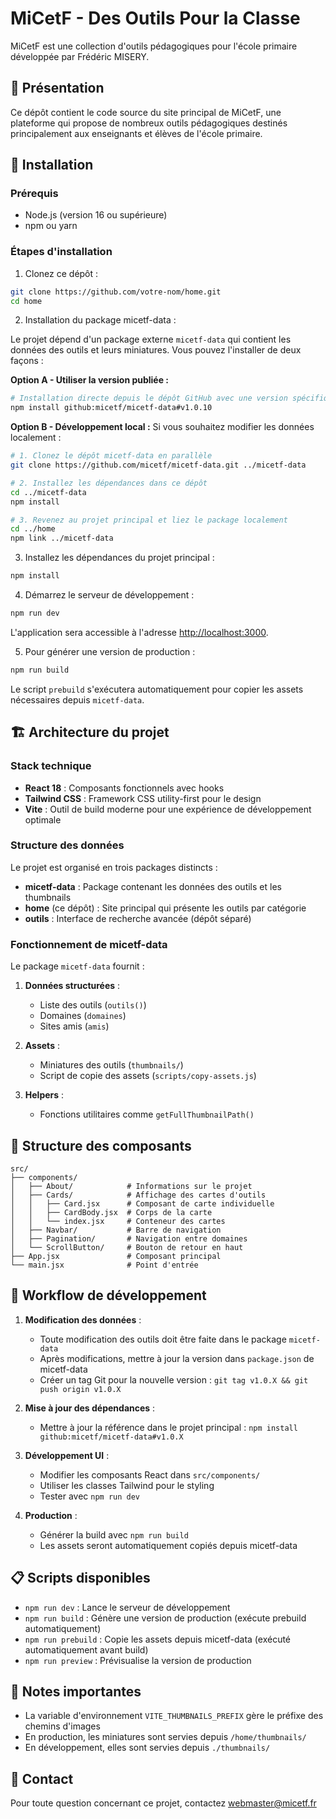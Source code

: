 # MiCetF - Des Outils Pour la Classe

MiCetF est une collection d'outils pédagogiques pour l'école primaire développée par Frédéric MISERY.

## 🎯 Présentation

Ce dépôt contient le code source du site principal de MiCetF, une plateforme qui propose de nombreux outils pédagogiques destinés principalement aux enseignants et élèves de l'école primaire.

## 🚀 Installation

### Prérequis

-   Node.js (version 16 ou supérieure)
-   npm ou yarn

### Étapes d'installation

1. Clonez ce dépôt :

```bash
git clone https://github.com/votre-nom/home.git
cd home
```

2. Installation du package micetf-data :

Le projet dépend d'un package externe `micetf-data` qui contient les données des outils et leurs miniatures. Vous pouvez l'installer de deux façons :

**Option A - Utiliser la version publiée :**

```bash
# Installation directe depuis le dépôt GitHub avec une version spécifique
npm install github:micetf/micetf-data#v1.0.10
```

**Option B - Développement local :**
Si vous souhaitez modifier les données localement :

```bash
# 1. Clonez le dépôt micetf-data en parallèle
git clone https://github.com/micetf/micetf-data.git ../micetf-data

# 2. Installez les dépendances dans ce dépôt
cd ../micetf-data
npm install

# 3. Revenez au projet principal et liez le package localement
cd ../home
npm link ../micetf-data
```

3. Installez les dépendances du projet principal :

```bash
npm install
```

4. Démarrez le serveur de développement :

```bash
npm run dev
```

L'application sera accessible à l'adresse [http://localhost:3000](http://localhost:3000).

5. Pour générer une version de production :

```bash
npm run build
```

Le script `prebuild` s'exécutera automatiquement pour copier les assets nécessaires depuis `micetf-data`.

## 🏗️ Architecture du projet

### Stack technique

-   **React 18** : Composants fonctionnels avec hooks
-   **Tailwind CSS** : Framework CSS utility-first pour le design
-   **Vite** : Outil de build moderne pour une expérience de développement optimale

### Structure des données

Le projet est organisé en trois packages distincts :

-   **micetf-data** : Package contenant les données des outils et les thumbnails
-   **home** (ce dépôt) : Site principal qui présente les outils par catégorie
-   **outils** : Interface de recherche avancée (dépôt séparé)

### Fonctionnement de micetf-data

Le package `micetf-data` fournit :

1. **Données structurées** :

    - Liste des outils (`outils()`)
    - Domaines (`domaines`)
    - Sites amis (`amis`)

2. **Assets** :

    - Miniatures des outils (`thumbnails/`)
    - Script de copie des assets (`scripts/copy-assets.js`)

3. **Helpers** :
    - Fonctions utilitaires comme `getFullThumbnailPath()`

## 🧩 Structure des composants

```
src/
├── components/
│   ├── About/            # Informations sur le projet
│   ├── Cards/            # Affichage des cartes d'outils
│   │   ├── Card.jsx      # Composant de carte individuelle
│   │   ├── CardBody.jsx  # Corps de la carte
│   │   └── index.jsx     # Conteneur des cartes
│   ├── Navbar/           # Barre de navigation
│   ├── Pagination/       # Navigation entre domaines
│   └── ScrollButton/     # Bouton de retour en haut
├── App.jsx               # Composant principal
└── main.jsx              # Point d'entrée
```

## 🔄 Workflow de développement

1. **Modification des données** :

    - Toute modification des outils doit être faite dans le package `micetf-data`
    - Après modifications, mettre à jour la version dans `package.json` de micetf-data
    - Créer un tag Git pour la nouvelle version : `git tag v1.0.X && git push origin v1.0.X`

2. **Mise à jour des dépendances** :

    - Mettre à jour la référence dans le projet principal : `npm install github:micetf/micetf-data#v1.0.X`

3. **Développement UI** :

    - Modifier les composants React dans `src/components/`
    - Utiliser les classes Tailwind pour le styling
    - Tester avec `npm run dev`

4. **Production** :
    - Générer la build avec `npm run build`
    - Les assets seront automatiquement copiés depuis micetf-data

## 📋 Scripts disponibles

-   `npm run dev` : Lance le serveur de développement
-   `npm run build` : Génère une version de production (exécute prebuild automatiquement)
-   `npm run prebuild` : Copie les assets depuis micetf-data (exécuté automatiquement avant build)
-   `npm run preview` : Prévisualise la version de production

## 📝 Notes importantes

-   La variable d'environnement `VITE_THUMBNAILS_PREFIX` gère le préfixe des chemins d'images
-   En production, les miniatures sont servies depuis `/home/thumbnails/`
-   En développement, elles sont servies depuis `./thumbnails/`

## 📧 Contact

Pour toute question concernant ce projet, contactez [webmaster@micetf.fr](mailto:webmaster@micetf.fr)

